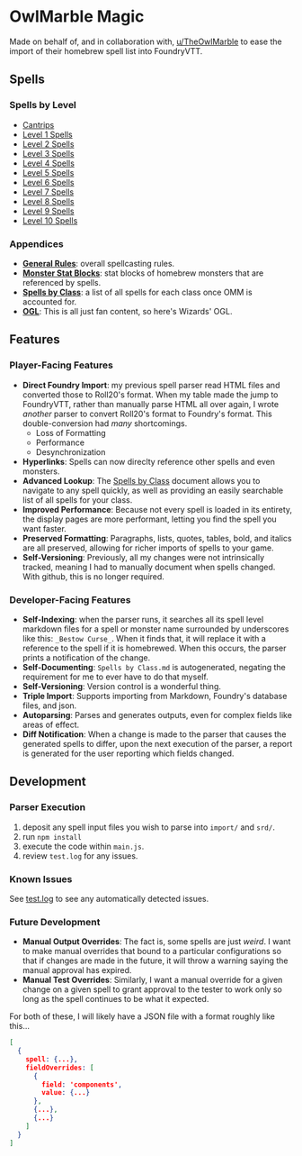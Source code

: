 # OwlMarble Magic

Made on behalf of, and in collaboration with, [u/TheOwlMarble](https://www.reddit.com/user/TheOwlMarble) to ease the import of their homebrew spell list into FoundryVTT.

## Spells

### Spells by Level

- [Cantrips](./spells/levels/00.md)
- [Level 1 Spells](./spells/levels/01.md)
- [Level 2 Spells](./spells/levels/02.md)
- [Level 3 Spells](./spells/levels/03.md)
- [Level 4 Spells](./spells/levels/04.md)
- [Level 5 Spells](./spells/levels/05.md)
- [Level 6 Spells](./spells/levels/06.md)
- [Level 7 Spells](./spells/levels/07.md)
- [Level 8 Spells](./spells/levels/08.md)
- [Level 9 Spells](./spells/levels/09.md)
- [Level 10 Spells](./spells/levels/10.md)

### Appendices

- [**General Rules**](./spells/General%20Rules.md): overall spellcasting rules.
- [**Monster Stat Blocks**](./spells/Monster%20Blocks.md): stat blocks of homebrew monsters that are referenced by spells.
- [**Spells by Class**](./spells/Spells%20by%20Class.md): a list of all spells for each class once OMM is accounted for.
- [**OGL**](./spells/OGL.license): This is all just fan content, so here's Wizards' OGL.

## Features

### Player-Facing Features

- **Direct Foundry Import**: my previous spell parser read HTML files and converted those to Roll20's format.  When my table made the jump to FoundryVTT, rather than manually parse HTML all over again, I wrote _another_ parser to convert Roll20's format to Foundry's format.  This double-conversion had _many_ shortcomings.
  - Loss of Formatting
  - Performance
  - Desynchronization
- **Hyperlinks**: Spells can now direclty reference other spells and even monsters.
- **Advanced Lookup**: The [Spells by Class](./spells/Spells%20by%20Class.md) document allows you to navigate to any spell quickly, as well as providing an easily searchable list of all spells for your class.
- **Improved Performance**: Because not every spell is loaded in its entirety, the display pages are more performant, letting you find the spell you want faster.
- **Preserved Formatting**: Paragraphs, lists, quotes, tables, bold, and italics are all preserved, allowing for richer imports of spells to your game.
- **Self-Versioning**: Previously, all my changes were not intrinsically tracked, meaning I had to manually document when spells changed.  With github, this is no longer required.

### Developer-Facing Features

- **Self-Indexing**: when the parser runs, it searches all its spell level markdown files for a spell or monster name surrounded by underscores like this: `_Bestow Curse_`.  When it finds that, it will replace it with a reference to the spell if it is homebrewed.  When this occurs, the parser prints a notification of the change.
- **Self-Documenting**: `Spells by Class.md` is autogenerated, negating the requirement for me to ever have to do that myself.
- **Self-Versioning**: Version control is a wonderful thing.
- **Triple Import**: Supports importing from Markdown, Foundry's database files, and json.
- **Autoparsing**: Parses and generates outputs, even for complex fields like areas of effect.
- **Diff Notification**: When a change is made to the parser that causes the generated spells to differ, upon the next execution of the parser, a report is generated for the user reporting which fields changed.

## Development

### Parser Execution

1. deposit any spell input files you wish to parse into `import/` and `srd/`.
2. run `npm install`
3. execute the code within `main.js`.
4. review `test.log` for any issues.

### Known Issues

See [test.log](./test.log) to see any automatically detected issues.

### Future Development

- **Manual Output Overrides**: The fact is, some spells are just *weird*.  I want to make manual overrides that bound to a particular configurations so that if changes are made in the future, it will throw a warning saying the manual approval has expired.
- **Manual Test Overrides**: Similarly, I want a manual override for a given change on a given spell to grant approval to the tester to work only so long as the spell continues to be what it expected.

For both of these, I will likely have a JSON file with a format roughly like this...

```json
[
  {
    spell: {...},
    fieldOverrides: [
      {
        field: 'components',
        value: {...}
      },
      {...},
      {...}
    ]
  }
]
```
